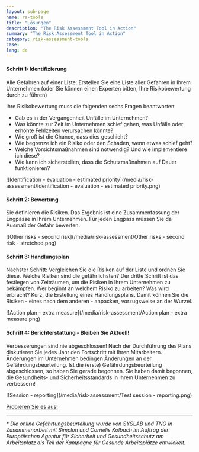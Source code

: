 ```yaml
---
layout: sub-page
name: ra-tools
title: "Lösungen"
description: "The Risk Assessment Tool in Action"
summary: "The Risk Assessment Tool in Action"
category: risk-assessment-tools
case: 
lang: de
---
```



#### Schritt 1: Identifizierung

Alle Gefahren auf einer Liste: Erstellen Sie eine Liste aller Gefahren in Ihrem Unternehmen (oder Sie können einen Experten bitten, Ihre Risikobewertung durch zu führen)

Ihre Risikobewertung muss die folgenden sechs Fragen beantworten:

- Gab es in der Vergangenheit Unfälle im Unternehmen?
- Was könnte zur Zeit im Unternehmen schief gehen, was Unfälle oder erhöhte Fehlzeiten verursachen könnte?
- Wie groß ist die Chance, dass dies geschieht?
- Wie begrenze ich ein Risiko oder den Schaden, wenn etwas schief geht?
- Welche Vorsichtsmaßnahmen sind notwendig? Und wie implementiere ich diese?
- Wie kann ich sicherstellen, dass die Schutzmaßnahmen auf Dauer funktionieren?

![Identification - evaluation - estimated priority](/media/risk-assessment/Identification - evaluation - estimated priority.png)


#### Schritt 2: Bewertung

Sie definieren die Risiken. Das Ergebnis ist eine Zusammenfassung der Engpässe in Ihrem Unternehmen. Für jeden Engpass müssen Sie da Ausmaß der Gefahr bewerten.

![Other risks - second risk](/media/risk-assessment/Other risks - second risk - stretched.png)


#### Schritt 3: Handlungsplan

Nächster Schritt: Vergleichen Sie die Risiken auf der Liste und ordnen Sie diese. Welche Risiken sind die gefährlichsten? Der dritte Schritt ist das festlegen von Zeiträumen, um die Risiken in Ihrem Unternehmen zu bekämpfen. Wer beginnt an welchem Risiko zu arbeiten? Was wird erbracht? Kurz, die Erstellung eines Handlungsplans. Damit können Sie die Risiken - eines nach dem anderen - anpacken, vorzugsweise an der Wurzel.

![Action plan - extra measure](/media/risk-assessment/Action plan - extra measure.png)

#### Schritt 4: Berichterstattung - Bleiben Sie Aktuell! 

Verbesserungen sind nie abgeschlossen! Nach der Durchführung des Plans diskutieren Sie jedes Jahr den Fortschritt mit Ihren Mitarbeitern. Änderungen im Unternehmen bedingen Änderungen an der Gefährdungsbeurteilung. Ist die (erste) Gefährdungsbeurteilung abgeschlossen, so haben Sie gerade  begonnen. Sie haben damit begonnen, die Gesundheits- und Sicherheitsstandards in Ihrem Unternehmen zu verbessern!

![Session - reporting](/media/risk-assessment/Test session - reporting.png)


<a href="#ra-demo-buchen" class="pat-scroll icon-right-open pat-button">Probieren Sie es aus!</a>


----------

_* Die online Gefährtungsbeurteilung wurde von SYSLAB und TNO in Zusammenarbeit mit Simplon und Cornelis Kolbach im Auftrag der Europäischen Agentur für Sicherheit und Gesundheitsschutz am Arbeitsplatz als Teil der Kampagne für Gesunde Arbeitsplätze entwickelt._

